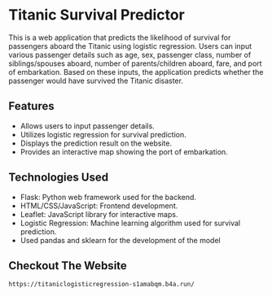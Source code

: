 # Titanic Survival Predictor


This is a web application that predicts the likelihood of survival for passengers aboard the Titanic using logistic regression. Users can input various passenger details such as age, sex, passenger class, number of siblings/spouses aboard, number of parents/children aboard, fare, and port of embarkation. Based on these inputs, the application predicts whether the passenger would have survived the Titanic disaster.

## Features

- Allows users to input passenger details.
- Utilizes logistic regression for survival prediction.
- Displays the prediction result on the website.
- Provides an interactive map showing the port of embarkation.

## Technologies Used

- Flask: Python web framework used for the backend.
- HTML/CSS/JavaScript: Frontend development.
- Leaflet: JavaScript library for interactive maps.
- Logistic Regression: Machine learning algorithm used for survival prediction.
- Used pandas and sklearn for the development of the model

## Checkout The Website



```
https://titaniclogisticregression-s1amabqm.b4a.run/

